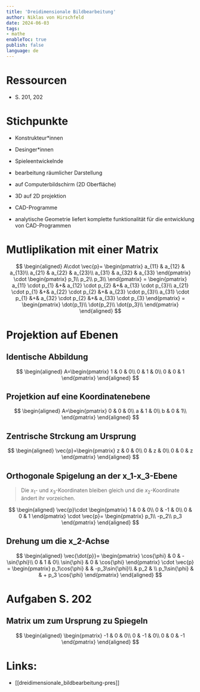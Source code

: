 ```yaml
---
title: 'Dreidimensionale Bildbearbeitung'
author: Niklas von Hirschfeld
date: 2024-06-03
tags: 
- mathe
enableToc: true
publish: false
language: de
---
```


# Ressourcen

- S. 201, 202

# Stichpunkte

- Konstrukteur*innen
- Desinger*innen
- Spieleentwickelnde

- bearbeitung räumlicher Darstellung
- auf Computerbildschirm (2D Oberfläche)
- 3D auf 2D projektion
- CAD-Programme
- analytische Geometrie liefert komplette funktionalität für die entwicklung von CAD-Programmen

# Mutliplikation mit einer Matrix

$$
\begin{aligned}
A\cdot \vec{p}=
\begin{pmatrix}
a_{11} & a_{12} & a_{13}\\
a_{21} & a_{22} & a_{23}\\
a_{31} & a_{32} & a_{33}
\end{pmatrix} \cdot
\begin{pmatrix}
p_1\\
p_2\\
p_3\\
\end{pmatrix} =
\begin{pmatrix}
a_{11} \cdot p_{1} &+& a_{12} \cdot p_{2} &+& a_{13} \cdot p_{3}\\
a_{21} \cdot p_{1} &+& a_{22} \cdot p_{2} &+& a_{23} \cdot p_{3}\\
a_{31} \cdot p_{1} &+& a_{32} \cdot p_{2} &+& a_{33} \cdot p_{3}
\end{pmatrix} =
\begin{pmatrix}
\dot{p_1}\\
\dot{p_2}\\
\dot{p_3}\\
\end{pmatrix} 
\end{aligned}
$$

# Projektion auf Ebenen

## Identische Abbildung

$$
\begin{aligned}
A=\begin{pmatrix}
1 & 0 & 0\\
0 & 1 & 0\\
0 & 0 & 1
\end{pmatrix}
\end{aligned}
$$

## Projetkion auf eine Koordinatenebene

$$
\begin{aligned}
A=\begin{pmatrix}
0 & 0 & 0\\
a & 1 & 0\\
b & 0 & 1\\
\end{pmatrix}
\end{aligned}
$$

## Zentrische Strckung am Ursprung

$$
\begin{aligned}
\vec{p}=\begin{pmatrix}
z & 0 & 0\\
0 & z & 0\\
0 & 0 & z
\end{pmatrix}
\end{aligned}
$$

## Orthogonale Spigelung an der x_1-x_3-Ebene

> Die $x_1$- und $x_3$-Koordinaten bleiben gleich und die $x_2$-Koordinate ändert ihr vorzeichen.

$$
\begin{aligned}
\vec{p}\cdot \begin{pmatrix}
1 & 0 & 0\\
0 & -1 & 0\\
0 & 0 & 1
\end{pmatrix} \cdot \vec{p}=
\begin{pmatrix}
p_1\\
-p_2\\
p_3
\end{pmatrix}
\end{aligned}
$$

## Drehung um die x_2-Achse

$$
\begin{aligned}
\vec{\dot{p}}=
\begin{pmatrix}
\cos{\phi} & 0 & -\sin{\phi}\\
0 & 1 & 0\\
\sin{\phi} & 0 & \cos{\phi}
\end{pmatrix} \cdot \vec{p} = 
\begin{pmatrix}
p_1\cos{\phi} & & -p_3\sin{\phi}\\
& p_2 & \\
p_1\sin{\phi} & & + p_3 \cos{\phi}
\end{pmatrix}
\end{aligned}
$$

# Aufgaben S. 202

## Matrix um zum Ursprung zu Spiegeln

$$
\begin{aligned}
\begin{pmatrix}
-1 & 0 & 0\\
0 & -1 & 0\\
0 & 0 & -1
\end{pmatrix}
\end{aligned}
$$

# Links:

- [[dreidimensionale_bildbearbeitung-pres]]
